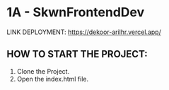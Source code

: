 # 1A - SkwnFrontendDev

LINK DEPLOYMENT: https://dekoor-arilhr.vercel.app/

## HOW TO START THE PROJECT:

1. Clone the Project.
2. Open the index.html file.
